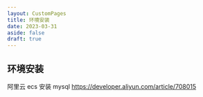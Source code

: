 ```yaml
---
layout: CustomPages
title: 环境安装
date: 2023-03-31
aside: false
draft: true
---
```


## 环境安装

阿里云 ecs 安装 mysql https://developer.aliyun.com/article/708015
